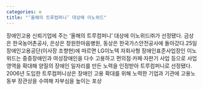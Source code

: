 ```yaml
---
categories: e
title: "‘올해의 트루컴퍼니’ 대상에 이노위드"
---
```

장애인고용 신뢰기업에 주는 ‘올해의 트루컴퍼니’ 대상에 이노위드㈜가 선정됐다. 금상은 한국농어촌공사, 은상은 창원한마음병원, 동상은 한국가스안전공사에 돌아갔다.25일 장애인고용공단(이사장 조향현)에 따르면 LG이노텍 자회사형 장애인표준사업장인 이노위드는 중증장애인과 여성장애인을 다수 고용하고 편의점·카페·자판기 사업 등으로 사업영역을 확대해 양질의 장애인 일자리를 만든 노력을 인정받아 트루컴퍼니로 선정됐다. 2006년 도입한 트루컴퍼니상은 장애인 고용 확대를 위해 노력한 기업과 기관에 고용노동부 장관상을 수여해 자부심을 높이는 포상
